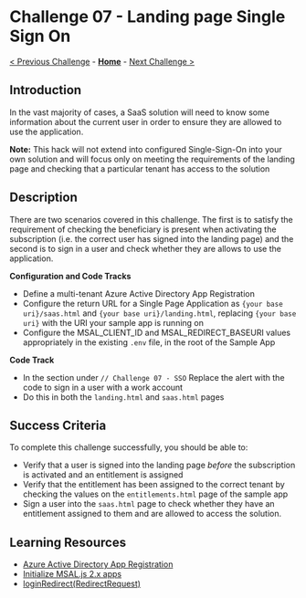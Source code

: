 # Challenge 07 - Landing page Single Sign On

[< Previous Challenge](./Challenge-06.md) - **[Home](../README.md)** - [Next Challenge >](./Challenge-08.md)

## Introduction

In the vast majority of cases, a SaaS solution will need to know some information about the current user in order to ensure they are allowed to use the application.

**Note:** This hack will not extend into configured Single-Sign-On into your own solution and will focus only on meeting the requirements of the landing page and checking that a particular tenant has access to the solution

## Description

There are two scenarios covered in this challenge. The first is to satisfy the requirement of checking the beneficiary is present when activating the subscription (i.e. the correct user has signed into the landing page) and the second is to sign in a user and check whether they are allows to use the application.

**Configuration and Code Tracks**

- Define a multi-tenant Azure Active Directory App Registration
- Configure the return URL for a Single Page Application as `{your base uri}/saas.html` and `{your base uri}/landing.html`, replacing `{your base uri}` with the URI your sample app is running on
- Configure the MSAL_CLIENT_ID and MSAL_REDIRECT_BASEURI values appropriately in the existing `.env` file, in the root of the Sample App

**Code Track**

- In the section under `// Challenge 07 - SSO` Replace the alert with the code to sign in a user with a work account
- Do this in both the `landing.html` and `saas.html` pages

## Success Criteria

To complete this challenge successfully, you should be able to:
- Verify that a user is signed into the landing page _before_ the subscription is activated and an entitlement is assigned
- Verify that the entitlement has been assigned to the correct tenant by checking the values on the `entitlements.html` page of the sample app
- Sign a user into the `saas.html` page to check whether they have an entitlement assigned to them and are allowed to access the solution.

## Learning Resources

- [Azure Active Directory App Registration](https://docs.microsoft.com/en-us/azure/active-directory/develop/quickstart-register-app)
- [Initialize MSAL.js 2.x apps](https://learn.microsoft.com/en-us/azure/active-directory/develop/msal-js-initializing-client-applications#initialize-msaljs-2x-apps)
- [loginRedirect(RedirectRequest)](https://learn.microsoft.com/en-us/javascript/api/@azure/msal-browser/publicclientapplication#@azure-msal-browser-publicclientapplication-loginredirect)